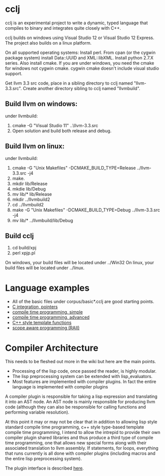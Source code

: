 cclj
====

cclj is an experimental project to write a dynamic, typed language that compiles to binary and integrates quite closely with C++.  

cclj builds on windows using Visual Studio 12 or Visual Studio 12 Express.  The project also builds on a linux platform.

On all supported operating systems:
Install perl.  From cpan (or the cygwin package system) install Data::UUID and XML::libXML.  Install python 2.7.X series.  Also install cmake.
If you are under windows, you need the cmake for windows not cygwin cmake.  cygwin cmake doesn't include visual studio support.

Get llvm 3.3 src code, place in a sibling directory to cclj named "llvm-3.3.src".
Create another directory sibling to cclj named "llvmbuild".

Build llvm on windows:
----------------------
under llvmbuild:

1. cmake -G "Visual Studio 11" ..\llvm-3.3.src
2. Open solution and build both release and debug.


Build llvm on linux:
-----------------------
under llvmbuild:

1. cmake -G "Unix Makefiles" -DCMAKE_BUILD_TYPE=Release ../llvm-3.3.src -j4
2. make.
3. mkdir lib/Release
4. mkdie lib/Debug
5. mv lib/* lib/Release
6. mkdir ../llvmbuild2
7. cd ../llvmbuild2
8. make -G "Unix Makefiles" -DCMAKE_BUILD_TYPE=Debug ../llvm-3.3.src -j4
9. mv lib/* ../llvmbuild/lib/Debug


Build cclj
------------------------
1. cd build/xpj
2. perl xpjp.pl

On windows, your build files will be located under ../Win32
On linux, your build files will be located under ../linux.



Language examples
=====================

* All of the basic files under corpus/basic*.cclj are good starting points.
* [C integration, pointers](corpus/dynamic_mem.cclj)
* [compile time programming, simple](corpus/basic2.cclj)
* [compile time programming, advanced](corpus/macro_fn2.cclj)
* [C++ style template functions](corpus/poly_fn.cclj)
* [scope aware programming (RAII)](corpus/scope_exit.cclj)




Compiler Architecture
========================
This needs to be fleshed out more in the wiki but here are the main points.

* Processing of the lisp code, once passed the reader, is highly modular.
* The lisp preprocessing system can be extended with lisp_evaluators.
* Most features are implemented with compiler plugins.  In fact the entire language is implemented
with compiler plugins

A compiler plugin is responsible for taking a lisp expression and translating it into an AST node.
An AST node is mainly responsible for producing llvm code (although they can also be responsible for
calling functions and performing variable resolution).

At this point it may or may not be clear that in addition to allowing lisp style standard compile time
programming, c++ style type-based template compile time programming, I intend to allow the intrepid to provide
their own compiler plugin shared libraries and thus produce a third type of compile time programming, one
that allows new special forms along with their associated translation to llvm assembly.  If statements, for loops,
everything that runs currently is all done with compiler plugins (including macros and the entire 
lisp preprocessing system).

The plugin interface is described [here](cclj/include/cclj/plugins/compiler_plugin.h).